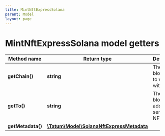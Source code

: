 ```yaml
---
title: MintNftExpressSolana
parent: Model
layout: page
---
```


# MintNftExpressSolana model getters

Method name | Return type | Description | Notes
------------ | ------------- | ------------- | -------------
**getChain()** | **string** | The blockchain to work with |
**getTo()** | **string** | The blockchain address to send the NFT to |
**getMetadata()** | [**\Tatum\Model\SolanaNftExpressMetadata**](../SolanaNftExpressMetadata) |  |

